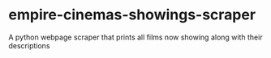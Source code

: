 # empire-cinemas-showings-scraper
A python webpage scraper that prints all films now showing along with their descriptions
